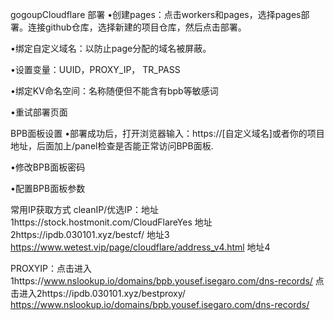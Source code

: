 gogoupCloudflare 部署
•创建pages：点击workers和pages，选择pages部署。连接github仓库，选择新建的项目仓库，然后点击部署。

•绑定自定义域名：以防止page分配的域名被屏蔽。

•设置变量：UUID，PROXY_IP， TR_PASS

•绑定KV命名空间：名称随便但不能含有bpb等敏感词

•重试部署页面

BPB面板设置 •部署成功后，打开浏览器输入：https://[自定义域名]或者你的项目地址，后面加上/panel检查是否能正常访问BPB面板.

•修改BPB面板密码

•配置BPB面板参数

常用IP获取方式 cleanIP/优选IP：地址1https://stock.hostmonit.com/CloudFlareYes 地址2https://ipdb.030101.xyz/bestcf/ 地址3 https://www.wetest.vip/page/cloudflare/address_v4.html 地址4

PROXYIP：点击进入1https://www.nslookup.io/domains/bpb.yousef.isegaro.com/dns-records/ 点击进入2https://ipdb.030101.xyz/bestproxy/ https://www.nslookup.io/domains/bpb.yousef.isegaro.com/dns-records/
